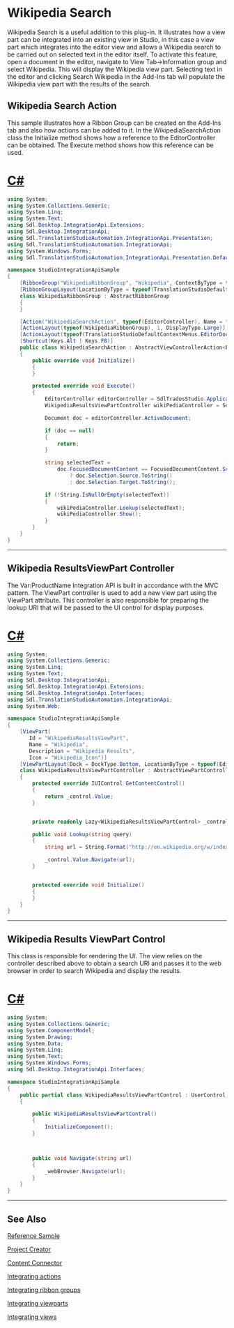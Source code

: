 Wikipedia Search
==

Wikipedia Search is a useful addition to this plug-in. It illustrates how a view part can be integrated into an existing view in Studio, in this case a view part which integrates into the editor view and allows a Wikipedia search to be carried out on selected text in the editor itself. To activate this feature, open a document in the editor, navigate to View Tab->Information group and select Wikipedia. This will display the Wikipedia view part. Selecting text in the editor and clicking Search Wikipedia in the Add-Ins tab will populate the Wikipedia view part with the results of the search.

Wikipedia Search Action
--

This sample illustrates how a Ribbon Group can be created on the Add-Ins tab and also how actions can be added to it. In the WikipediaSearchAction class the Initialize method shows how a reference to the EditorController can be obtained. The Execute method shows how this reference can be used.

# [C#](#tab/tabid-1)
```cs
using System;
using System.Collections.Generic;
using System.Linq;
using System.Text;
using Sdl.Desktop.IntegrationApi.Extensions;
using Sdl.Desktop.IntegrationApi;
using Sdl.TranslationStudioAutomation.IntegrationApi.Presentation;
using Sdl.TranslationStudioAutomation.IntegrationApi;
using System.Windows.Forms;
using Sdl.TranslationStudioAutomation.IntegrationApi.Presentation.DefaultLocations;

namespace StudioIntegrationApiSample
{
    [RibbonGroup("WikipediaRibbonGroup", "Wikipedia", ContextByType = typeof(EditorController))]
    [RibbonGroupLayout(LocationByType = typeof(TranslationStudioDefaultRibbonTabs.EditorAdvancedRibbonTabLocation))]
    class WikipediaRibbonGroup : AbstractRibbonGroup
    {
    }

    [Action("WikipediaSearchAction", typeof(EditorController), Name = "WikipediaSearchAction_Name", Description = "WikipediaSearchAction_Description", Icon = "Wikipedia_Icon")]
    [ActionLayout(typeof(WikipediaRibbonGroup), 1, DisplayType.Large)]
    [ActionLayout(typeof(TranslationStudioDefaultContextMenus.EditorDocumentContextMenuLocation), 1, DisplayType.Large)]
    [Shortcut(Keys.Alt | Keys.F8)]
    public class WikipediaSearchAction : AbstractViewControllerAction<EditorController>
    {
        public override void Initialize()
        {
        }

        protected override void Execute()
        {
            EditorController editorController = SdlTradosStudio.Application.GetController<EditorController>();
            WikipediaResultsViewPartController wikiPediaController = SdlTradosStudio.Application.GetController<WikipediaResultsViewPartController>();

            Document doc = editorController.ActiveDocument;

            if (doc == null)
            {
                return;
            }

            string selectedText = 
                doc.FocusedDocumentContent == FocusedDocumentContent.Source
                    ? doc.Selection.Source.ToString() 
                    : doc.Selection.Target.ToString();

            if (!String.IsNullOrEmpty(selectedText))
            {
                wikiPediaController.Lookup(selectedText);
                wikiPediaController.Show();
            }
        }
    }
}
```
***

Wikipedia ResultsViewPart Controller
--

The Var:ProductName Integration API is built in accordance with the MVC pattern. The ViewPart controller is used to add a new view part using the ViewPart attribute. This controller is also responsible for preparing the lookup URI that will be passed to the UI control for display purposes.

# [C#](#tab/tabid-2)
```cs
using System;
using System.Collections.Generic;
using System.Linq;
using System.Text;
using Sdl.Desktop.IntegrationApi;
using Sdl.Desktop.IntegrationApi.Extensions;
using Sdl.Desktop.IntegrationApi.Interfaces;
using Sdl.TranslationStudioAutomation.IntegrationApi;
using System.Web;

namespace StudioIntegrationApiSample
{
    [ViewPart(
       Id = "WikipediaResultsViewPart",
       Name = "Wikipedia",
       Description = "Wikipedia Results",
       Icon = "Wikipedia_Icon")]
    [ViewPartLayout(Dock = DockType.Bottom, LocationByType = typeof(EditorController))]
    class WikipediaResultsViewPartController : AbstractViewPartController
    {
        protected override IUIControl GetContentControl()
        {
            return _control.Value;
        }


        private readonly Lazy<WikipediaResultsViewPartControl> _control = new Lazy<WikipediaResultsViewPartControl>(() => new WikipediaResultsViewPartControl());

        public void Lookup(string query)
        {
            string url = String.Format("http://en.wikipedia.org/w/index.php?search={0}", HttpUtility.UrlEncode(query));

            _control.Value.Navigate(url);
        }


        protected override void Initialize()
        {
        }
    }
}
```
***

Wikipedia Results ViewPart Control
--

This class is responsible for rendering the UI. The view relies on the controller described above to obtain a search URI and passes it to the web browser in order to search Wikipedia and display the results.

# [C#](#tab/tabid-3)
```cs
using System;
using System.Collections.Generic;
using System.ComponentModel;
using System.Drawing;
using System.Data;
using System.Linq;
using System.Text;
using System.Windows.Forms;
using Sdl.Desktop.IntegrationApi.Interfaces;

namespace StudioIntegrationApiSample
{
    public partial class WikipediaResultsViewPartControl : UserControl, IUIControl
    {

        public WikipediaResultsViewPartControl()
        {
            InitializeComponent();
        }



        public void Navigate(string url)
        {
            _webBrowser.Navigate(url);
        }
    }
}
```
***

See Also
--



[Reference Sample](reference_sample.md)

[Project Creator](project_creator.md)

[Content Connector](content_connector.md)

[Integrating actions](integrating_actions.md)

[Integrating ribbon groups](integrating_ribbon_groups.md)

[Integrating viewparts](integrating_viewparts.md)

[Integrating views](integrating_views.md)
